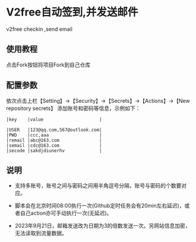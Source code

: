 # V2free自动签到,并发送邮件
v2free checkin ,send email
## 使用教程
点击Fork按钮将项目Fork到自己仓库

## 配置参数

依次点击上栏【Setting】->【Security】->【Secrets】->【Actions】->【New repository secrets】 添加账号和密码等信息，示例如下：


    |key    |value                     |

    |USER   |123@qq.com,567@outlook.com|
    |PWD    |ccc,aaa                   |
    |remail |abc@163.com               |
    |semail |cdc@163.com               |
    |secode |sakdjdiunerhv             |


## 说明
* 支持多账号，账号之间与密码之间用半角逗号分隔，账号与密码的个数要对应。

* 脚本会在北京时间08:00执行一次(Github定时任务会有20min左右延迟)，或者自己action亦可手动执行一次(无延迟)。
* 2023年9月21日，邮箱发送改为日期为3的倍数发送一次。另网站信息加密，无法读取到流量数据。
